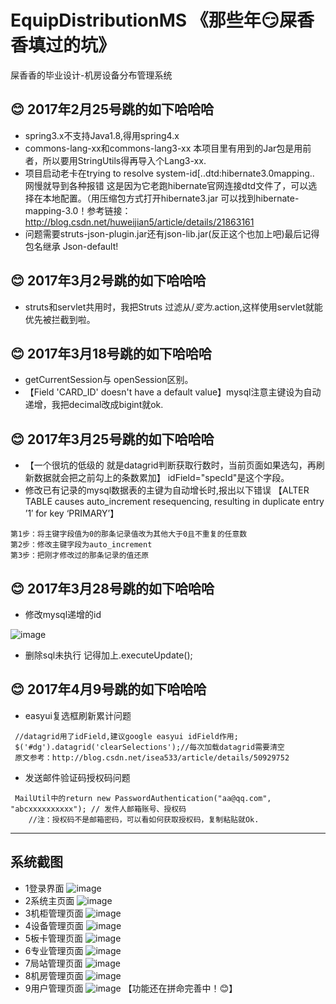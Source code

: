 # EquipDistributionMS 《那些年:smirk:屎香香填过的坑》
屎香香的毕业设计-机房设备分布管理系统   

## :blush: 2017年2月25号跳的如下哈哈哈
+ spring3.x不支持Java1.8,得用spring4.x
+ commons-lang-xx和commons-lang3-xx 本项目里有用到的Jar包是用前者，所以要用StringUtils得再导入个Lang3-xx.
+ 项目启动老卡在trying to resolve system-id[..dtd:hibernate3.0mapping.. 网慢就导到各种报错 这是因为它老跑hibernate官网连接dtd文件了，可以选择在本地配置。（用压缩包方式打开hibernate3.jar 可以找到hibernate-mapping-3.0！参考链接：http://blog.csdn.net/huweijian5/article/details/21863161
+ <result type="json"></result>问题需要struts-json-plugin.jar还有json-lib.jar(反正这个也加上吧)最后记得包名继承 Json-default!

## :blush: 2017年3月2号跳的如下哈哈哈
+ struts和servlet共用时，我把Struts 过滤从/*变为*.action,这样使用servlet就能优先被拦截到啦。

## :blush: 2017年3月18号跳的如下哈哈哈
+ getCurrentSession与 openSession区别。
+ 【Field 'CARD_ID' doesn't have a default value】mysql注意主键设为自动递增，我把decimal改成bigint就ok.

## :blush: 2017年3月25号跳的如下哈哈哈
+ 【一个很坑的低级的 就是datagrid判断获取行数时，当前页面如果选勾，再刷新数据就会把之前勾上的条数累加】 idField="specId"是这个字段。
+ 修改已有记录的mysql数据表的主键为自动增长时,报出以下错误
【ALTER TABLE causes auto_increment resequencing, resulting in duplicate entry ’1′ for key ‘PRIMARY’】
 ```  
 第1步：将主键字段值为0的那条记录值改为其他大于0且不重复的任意数
 第2步：修改主键字段为auto_increment
第3步：把刚才修改过的那条记录的值还原
 ``` 
 
## :blush: 2017年3月28号跳的如下哈哈哈
+ 修改mysql递增的id

![image](https://github.com/WuqingVika/EquipDistributionMS/blob/master/WebRoot/img/helpOne.jpg)

+ 删除sql未执行
记得加上.executeUpdate();

## :blush: 2017年4月9号跳的如下哈哈哈
+ easyui复选框刷新累计问题
```  
 //datagrid用了idField,建议google easyui idField作用;
 $('#dg').datagrid('clearSelections');//每次加载datagrid需要清空
 原文参考：http://blog.csdn.net/isea533/article/details/50929752
 ``` 
+ 发送邮件验证码授权码问题
```  
 MailUtil中的return new PasswordAuthentication("aa@qq.com", "abcxxxxxxxxxx"); // 发件人邮箱账号、授权码
	//注：授权码不是邮箱密码，可以看如何获取授权码，复制粘贴就Ok.			
 ``` 
---


## 系统截图 
+ 1登录界面
![image](https://github.com/WuqingVika/EquipDistributionMS/blob/master/WebRoot/img/showLogin.jpg)
+ 2系统主页面
![image](https://github.com/WuqingVika/EquipDistributionMS/blob/master/WebRoot/img/showMain.jpg)
+ 3机柜管理页面
![image](https://github.com/WuqingVika/EquipDistributionMS/blob/master/WebRoot/img/showCabinet.jpg)
+ 4设备管理页面
![image](https://github.com/WuqingVika/EquipDistributionMS/blob/master/WebRoot/img/showEqu.jpg)
+ 5板卡管理页面
![image](https://github.com/WuqingVika/EquipDistributionMS/blob/master/WebRoot/img/showCard.jpg)
+ 6专业管理页面
![image](https://github.com/WuqingVika/EquipDistributionMS/blob/master/WebRoot/img/showSpec.jpg)
+ 7局站管理页面
![image](https://github.com/WuqingVika/EquipDistributionMS/blob/master/WebRoot/img/showRegion.jpg)
+ 8机房管理页面
![image](https://github.com/WuqingVika/EquipDistributionMS/blob/master/WebRoot/img/comroomManage.png)
+ 9用户管理页面
![image](https://github.com/WuqingVika/EquipDistributionMS/blob/master/WebRoot/img/showUser.png)
【功能还在拼命完善中！:blush:】